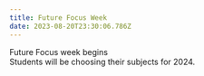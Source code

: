 ```yaml
---
title: Future Focus Week
date: 2023-08-20T23:30:06.786Z
---
```

Future Focus week begins  
Students will be choosing their subjects for 2024.
